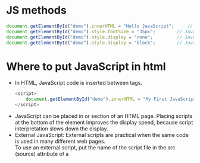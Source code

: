 <h1>JS  methods</h1>

```js
document.getElementById("demo").innerHTML = "Hello JavaScript";		// JavaScript Can Change HTML Content
document.getElementById("demo").style.fontSize = "35px";		// JavaScript Can Change HTML Styles (CSS)
document.getElementById("demo").style.display = "none";			// JavaScript Can Hide HTML Elements
document.getElementById("demo").style.display = "block";		// JavaScript Can Show HTML Elements		
```


<h1>Where to put JavaScript in html</h1>
<ul> <li>In HTML, JavaScript code is inserted between <script> and </script> tags.<br>

```js
<script>
	document.getElementById("demo").innerHTML = "My First JavaScript";
</script>
```
</l1>

<li>JavaScript can be placed in <head> or <body> section of an HTML page. Placing scripts at the bottom of the <body> element improves the
display speed, because script interpretation slows down the display.</li>

<li>External JavaScript: External scripts are practical when the same code is used in many different web pages.<br>
To use an external script, put the name of the script file in the src (source) attribute of a <script> tag:

```js
<script src="myScript.js"></script>
```
</li>

<li>External JavaScript Advantages
<ol type = "A"><li>It separates HTML and code</li>
<li>It makes HTML and JavaScript easier to read and maintain</li>
<li>Cached JavaScript files can speed up page loads</li>
</ol>
</li>

<li>External References: External scripts can be referenced with a full URL or with a path relative to the current web page.

```js
<script src="https://www.w3schools.com/js/myScript1.js"></script>
```
</li>
</ul>

<h1>JavaScript Display Possibilities / How to output in JS</h1>
JavaScript can "display" data in different ways:
<ul><li>
Writing into an HTML element, using innerHTML.</li><li>
Writing into the HTML output using document.write().</li><li>
Writing into an alert box, using window.alert().</li><li>
Writing into the browser console, using console.log().</li></ul>

<h2>Using innerHTML</h2>
To access an HTML element, JavaScript can use the document.getElementById(id) method. The innerHTML property defines the HTML content:

```js
<p id="demo"></p>
<script>
	document.getElementById("demo").innerHTML = 5 + 6;
</script>
```
<h2>Using document.write()</h2>
For testing purposes, it is convenient to use document.write(). <br>
<b>Note: </b>Using document.write() after an HTML document is loaded, will delete all existing HTML.

```js
<script>
	document.write(5 + 6);
</script>
```

<h2>Using window.alert()</h2>

```js
<script>
	window.alert(5 + 6);
</script>
```

You can skip the window keyword. Specifying the window keyword is optional.<br>
In JS, the window object is the global scope object, that means that variables, properties, and methods by default belong to the window object.


```js
<script>
	alert(5 + 6);
</script>
```

<h2>Using console.log()</h2>
For debugging purposes, you can call the console.log() method in the browser to display data.

```js
<script>
	console.log(5 + 6);
</script>
```

<h2>JavaScript Print</h2>

JavaScript does not have any print object or print methods. You cannot access output devices from JavaScript.
The only exception is that you can call the window.print() method in the browser to print the content of the current window.

```js
<button onclick="window.print()">Print this page</button>
```

<h1>Types of variables you can declare in JS </h1>
<ul><li><b>var: </b>This keyword is used to declare variables in JS. var has a function scope, not a block scope so
<ol><li>If you use var outside of a function, it belongs to the global scope.</li>
<li>If you use var inside of a function, it belongs to that function.</li>
<li>If you use var inside of a block, i.e. a for loop, the variable is still available outside of that block.</li></ol>

<li><b>let: </b>let has a block scope. let is the block scoped version of var, and is limited to the block (or expression) where it is defined.</li>

<li><b>const: </b>same use as c++ i.e., it is used to declare constant variables.</li></ul>

<h1>JS datatypes</h1>
<ul><li>JavaScript has dynamic types. This means that the same variable can be used to hold different data types:<br>

```js
var x;           // Now x is undefined
x = 5;           // Now x is a Number
x = "John";      // Now x is a String
```

</li>
<li><b>JavaScript Arrays: </b>JavaScript arrays are written with square brackets.<br>

```js
var cars = ["Saab", "Volvo", "BMW"];
	or
var cars = new Array("Saab", "Volvo", "BMW");
```
</li>

<li><b>JavaScript Objects: </b>Object properties are written as name:value pairs, separated by commas.<br>

```js
var person = {firstName:"John", lastName:"Doe", age:50, eyeColor:"blue"};
```
</li>

<li><b>Undefined: </b>In JavaScript, a variable without a value, has the value undefined. The type is also undefined.Any variable can be
emptied, by setting the value to undefined. The type will also be undefined.

```js
var car;
var x = 5;
x = undefined;

// An empty value has nothing to do with undefined.
var car = "";    // The value is "", the typeof is "string"
```
</li>

<li><b>Null: </b>In JavaScript null is "nothing". It is supposed to be something that doesn't exist. Unfortunately, in JS, the
data type of null is an object. undefined and null are equal in value but different in type.</li>
</ul>

<h1>JavaScript Function Syntax</h1>
A JavaScript function is defined with the function keyword, followed by a name, followed by parentheses ().

```js
function myFunction(p1, p2) {
	return p1 * p2;   // The function returns the product of p1 and p2
}
```

<h1>Objects in JS</h1>
<h2>Object properties</h2>
The name:values pairs in JavaScript objects are called properties. You can access object properties in two ways:

```js
objectName.propertyName 
	or
objectName["propertyName"]
```

<h2>Object Methods</h2>
Objects can also have methods. Methods are actions that can be performed on objects. Methods are stored in properties as function definitions.


```js
var person = {
	firstName: "John",
  	lastName : "Doe",
  	id       : 5566,
  	fullName : function() {
    	return this.firstName + " " + this.lastName;
  	}
};
```

You access an object method with the following syntax:

```js
objectName.methodName()
var name = person.fullName();
```

<h2>New keyword</h2>
When a JavaScript variable is declared with the keyword "new", the variable is created as an object:

```js
var x = new String();        // Declares x as a String object
var y = new Number();        // Declares y as a Number object
var z = new Boolean();       // Declares z as a Boolean object
```
<b>Note: </b>Avoid String, Number, and Boolean objects. They complicate your code and slow down execution speed.


<h1>Array functions</h1>

```js
	var person = ["John", "Doe", 46];
	var size = person.length();				// returns the size of the array
	person.sort();							// to sort the array in ascending order
	var fruits = ["Apple", "Mango"];
	fruits.push("Lemon"); 					// to push a new element in the array. It also returns the size of the array
	fruits.pop();						// removes the last element from the array. It also returns the value of the popped element.
	
	//The splice() method can be used to add new items to an array:
	var fruits = ["Banana", "Orange", "Apple", "Mango"];
	fruits.splice(2, 0, "Lemon", "Kiwi");			// adds 2 element after the 2nd element. 
	fruits.splice(0, 1); 							// removes the first element
	
	// The first parameter (2) defines the position where new elements should be added (spliced in).
	// The 2nd parameter (0) defines how many elements should be removed after the index defined in first parameter.
	// The rest of the parameters ("Lemon" , "Kiwi") define the new elements to be added.
	// The splice() method returns an array with the deleted items:
	
	
	// concat() > used for merging two arrays.
	var arr1 = ["Cecilie", "Lone"];
	var arr2 = ["Emil", "Tobias", "Linus"];
	var arr3 = ["Robin", "Morgan"];
	var new_arr = arr1.concat(arr2);  				// Concatenates (joins) arr1 and arr2
	var new_arr = arr1.concat(arr2, arr3)			// joins arr1, arr2 and arr3
	
	// toString() method is used to convert an array to a string
	var fruits = ["Banana", "Orange", "Apple", "Mango"];
	document.getElementById("demo").innerHTML = fruits.toString();
	
	// Output: Banana,Orange,Apple,Mango
	
	
	
	
	// In JS arrays are objects. typeof operator is used to tell the type of the variable.
	typeof fruits;				// returns object
	
	// To solve this problem ECMAScript 5 defines a new method Array.isArray():
	Array.isArray(fruits);   		// returns true
	
	// The instanceof operator returns true if an object is created by a given constructor:
	fruits instanceof Array;   		// returns true
```

<h1>Difference Between Arrays and Objects</h1>

In JavaScript, arrays use numbered indexes.  <br>
In JavaScript, objects use named indexes. So, basically objects are like map in C++ but they are actually arrays and not BST's.


<h1>Loops in JS </h1>
<ul><li>for - loops through a block of code a number of times</li>
<li>for/in - loops through the properties of an object</li>
<li>for/of - loops through the values of an iterable object</li>
	<li>while - loops through a block of code while a specified condition is true</li>
	<li>do/while - also loops through a block of code while a specified condition is true</li>
</ul>

Since, the syntax of for, while and do while loops is same as in C++ I'm only writing about for/in and for/off loops.

<br>
For/in is same as for each loop in C++.<br>
The JavaScript for/in statement loops through the properties of an object:

```js
var person = {fname:"John", lname:"Doe", age:25};

var text = "";
var x;
for (x in person) {
	text += person[x];
}

// Output: John Doe 25
```

The JavaScript for/of statement loops through the values of an iterable objects<br>
for/of lets you loop over data structures that are iterable such as Arrays, Strings, Maps, NodeLists, and more.<br>
<br>
The for/of loop has the following syntax:

```js
for (variable of iterable) {
  // code block to be executed
}
```

```js
var cars = ['BMW', 'Volvo', 'Mini'];

for (let x of cars) {
	document.write(x + "<br >");
}

var txt = 'Hellp World';
for (let x of txt) {
	document.write(x + "<br >");
}
```

<h1>Arrow functions</h1>
Arrow functions were introduced in ES6.

```js
// Before
hello = function() {
  	return "Hello World!";
}

// with arrow function
hello = () => {
  return "Hello World!";
}

// It gets shorter! If the function has only one statement, and the statement returns a value, you can remove the brackets 
// and the return keyword

hello = () => "Hello World!";

// arrow functions with parameters
hello = (val) => "Hello " + val;

// In fact, if you have only one parameter, you can skip the parentheses as well:
hello = val => "Hello " + val;
```

<h1>this in arrow function</h1>

In regular functions the this keyword represented the object that called the function, which could be the window, the 
document, a button or whatever.<br>
<br>
With arrow functions the this keyword always represents the object that defined the arrow function.
<br>
Let us take a look at two examples to understand the difference.
<br><br>
Both examples call a method twice, first when the page loads, and once again when the user clicks a button.

The first example uses a regular function, and the second example uses an arrow function.

The result shows that the first example returns two different objects (window and button), and the second example returns the window object twice, because the window object is the "owner" of the function.

<br><br>
With a regular function this represents the object that calls the function:

```js
//Regular Function:
hello = function() {
	document.getElementById("demo").innerHTML += this;
}

//The window object calls the function:
window.addEventListener("load", hello);

//A button object calls the function:
document.getElementById("btn").addEventListener("click", hello);
```

<br><br>With an arrow function this represents the owner of the function:

```js
//Arrow Function:
hello = () => {
  	document.getElementById("demo").innerHTML += this;
}

//The window object calls the function:
window.addEventListener("load", hello);

//A button object calls the function:
document.getElementById("btn").addEventListener("click", hello);
```

<h1>JS Objects<h1>

<h2>Displaying the Object in a Loop/Acessing object propeties in loop</h2>

```js
var person = {fname:"John", lname:"Doe", age:25};	// where fname is the property name and "John" is the value

for (x in person) {
  	txt += person[x];
}
```

<h2>Using Object.values()</h2>

Any JavaScript object can be converted to an array using Object.values():

```js
var person = {name:"John", age:50, city:"New York"};

var myArray = Object.values(person);
document.getElementById("demo").innerHTML = myArray;

// Output > Joh, 50, New York
```

<h2>Using JSON.stringify()</h2>
Any JavaScript object can be stringified (converted to a string) with the JavaScript function JSON.stringify():

```js
var person = {name:"John", age:30, city: "New York"};

var myString = JSON.stringify(person);
document.getElementById("demo").innerHTML = myString;
// Output > {"name":"John","age":50,"city":"New York"}
```


<h2>Adding new properties</h1>

```js
person.nationality = "English";
```

<h2>Deleting Properties</h2>

The delete keyword deletes a property from an object. The delete operator is designed to be used on object properties. 
It has no effect on variables or functions.

```js
var person = {firstName:"John", lastName:"Doe", age:50, eyeColor:"blue"};
delete person.age;   // or delete person["age"];
```

<h2>Object methods</h2>

```js
var person = {
	firstName: "John",
  	lastName : "Doe",
  	id       : 5566,
	fullName : function() {
    	return this.firstName + " " + this.lastName;
  }
};
```
In a function definition, this refers to the "owner" of the function.<br><br>

In the example above, this is the person object that "owns" the fullName function.<br><br>

In other words, this.firstName means the firstName property of this object.

<h2>JavaScript Accessors (Getters and Setters)</h2>


```js
// Getter:
var person = {
 	firstName: "John",
	lastName : "Doe",
  	language : "en",
  	get lang() {
    	return this.language;
  	}
};

// Display data from the object using a getter:
document.getElementById("demo").innerHTML = person.lang;


//Setter
var person = {
  	firstName: "John",
  	lastName : "Doe",
  	language : "",
  	set lang(lang) {
    	this.language = lang;
  	}
};

// Set an object property using a setter:
person.lang = "en";

// Display data from the object:
document.getElementById("demo").innerHTML = person.language;
```

<h2>Why Using Getters and Setters?</h2>
<ul><li>It gives simpler syntax</li>
	<li>It allows equal syntax for properties and methods</li>
	<li>It can secure better data quality</li></ul>
	

<h2>Constructor</h2>

<ul><li>Constructors are used to initialize properties.</li>
	<li>it has to have the exact name "constructor"</li>
	<li>The constructor method is called each time the class object is initialized.</li>
	<li>If you do not have a constructor method, JavaScript will add an invisible and empty constructor method.</li>
<li>Objects of the same type are created by calling the constructor function with the new keyword.</li></ul><br>

```js
function Person(first, last, age, eye) {
  	this.firstName = first;
  	this.lastName = last;
  	this.age = age;
  	this.eyeColor = eye;
}

var myFather = new Person("John", "Doe", 50, "blue");
var myMother = new Person("Sally", "Rally", 48, "green");
```

<h2>The this Keyword</h2>

<ul><li>
In JavaScript, the thing called this is the object that "owns" the code.</li>

<li>The value of this, when used in an object, is the object itself.</li>
<li>
In a constructor function this does not have a value. It is a substitute for the new object. The value of this 
will become the new object when a new object is created.</li></ul>


<h2>Adding a properties and methods to a Constructor</h2>

```js
function Person(first, last, age, eyecolor) {
  	this.firstName = first;
  	this.lastName = last;
  	this.age = age;
  	this.eyeColor = eyecolor;
 	this.name = function() {return this.firstName + " " + this.lastName;};
}
```

<h1>Classs in JS</h1>

```js
class Car {
  	constructor(brand) {
    	this.carname = brand;
  	}
  	present() {
    	return "I have a " + this.carname;
  	}
}

mycar = new Car("Ford");
document.getElementById("demo").innerHTML = mycar.present();
```

<h2>Static methods</h2>

Static methods are defined on the class itself, and not on the prototype.<br>

That means you cannot call a static method on the object (mycar), but on the class (Car):
<br>

```js
class Car {
	constructor(brand) {
    	this.carname = brand;
  	}
  	static hello() {
    	return "Hello!!";
  	}
}

mycar = new Car("Ford");

//Call 'hello()' on the class Car:
document.getElementById("demo").innerHTML = Car.hello();

//and NOT on the 'mycar' object:
//document.getElementById("demo").innerHTML = mycar.hello();
//this would raise an error.


// f you want to use the mycar object inside the static method, you can send it as a parameter:
document.getElementById("demo").innerHTML = Car.hello(mycar);
```

<h2>Inheritance</h2>

Just like c++ extend keyword is used to inherit properties of another class.

```js
class Car {
  	constructor(brand) {
    	this.carname = brand;
  	}
  	present() {
    	return 'I have a ' + this.carname;
  	}
}

class Model extends Car {
  	constructor(brand, mod) {
    	super(brand);
    	this.model = mod;
  	}
  	show() {
    	return this.present() + ', it is a ' + this.model;
  	}
}

mycar = new Model("Ford", "Mustang");
document.getElementById("demo").innerHTML = mycar.show();
```


<ul><li>The super() method refers to the parent class.</li>
	<li>By calling the super() method in the constructor method, we call the parent's constructor method and gets access 
		to the parent's properties and methods.</li>
	<li>Inheritance is useful for code reusability: reuse properties and methods of an existing class when you create a new class.</li>
</ul>


<h2>"use strict"</h2>

<ul><li>The syntax in classes must be written in "strict mode"./<li>
<li>You will get an error if you do not follow the "strict mode" rules.</li>
	<li>Strict mode makes it easier to write "secure" JavaScript.</li>
	<li>In normal JS, mistyping a variable name creates a new global variable. In strict mode, this will throw an error, making 
		it impossible to accidentally create a global variable.</li>
	<li>Using a variable, without declaring it, is not allowed
		
```js
"use strict";
x = 3.14;                // This will cause an error
```
</li>

<li>Objects are variables too. Using an object, without declaring it, is not allowed.
	
```js
"use strict";
x = {p1:10, p2:20};      // This will cause an error
```

</li>

<li>Deleting a variable (or object) is not allowed. Deleting a function is not allowed.
	
```js
"use strict";
var x = 3.14;
delete x;    
function x(p1, p2) {};
delete x;                // This will cause an error

// Duplicating a parameter name is not allowed:

function x(p1, p1) {};   // This will cause an error


// Octal numeric literals are not allowed:
var x = 010;   			 // This will cause an error
```
